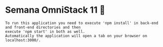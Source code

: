 # Semana OmniStack 11 🚀
    To run this application you need to execute 'npm install' in back-end and front-end directories and then 
    execute 'npm start' in both as well. 
    Automatically the application will open a tab on your browser on localhost:3000/.
